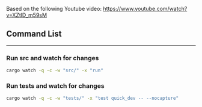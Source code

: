 Based on the following Youtube video:
https://www.youtube.com/watch?v=XZtlD_m59sM

## Command List

---

### Run src and watch for changes
```bash
cargo watch -q -c -w "src/" -x "run"
```

### Run tests and watch for changes
```bash
cargo watch -q -c -w "tests/" -x "test quick_dev -- --nocapture"
```


